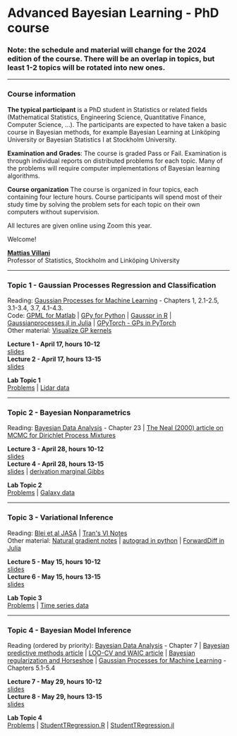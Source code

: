 # Advanced Bayesian Learning - PhD course

### Note: the schedule and material will change for the 2024 edition of the course. There will be an overlap in topics, but least 1-2 topics will be rotated into new ones.
---

### Course information

**The typical participant** is a PhD student in Statistics or related fields (Mathematical Statistics, Engineering Science, Quantitative Finance, Computer Science, ...). The participants are expected to have taken a basic course in Bayesian methods, for example Bayesian Learning at Linköping University or Bayesian Statistics I at Stockholm University.

**Examination and Grades**: The course is graded Pass or Fail. Examination is through individual reports on distributed problems for each topic. Many of the problems will require computer implementations of Bayesian learning algorithms.

**Course organization**
The course is organized in four topics, each containing four lecture hours. Course participants will spend most of their study time by solving the problem sets for each topic on their own computers without supervision.

All lectures are given online using Zoom this year.

Welcome!

[**Mattias Villani**](https://www.mattiasvillani.com/)  
Professor of Statistics, Stockholm and Linköping University

---


### Topic 1 - Gaussian Processes Regression and Classification

Reading:  [Gaussian Processes for Machine Learning](http://www.gaussianprocess.org/gpml/chapters/RW.pdf) - Chapters 1, 2.1-2.5, 3.1-3.4, 3.7, 4.1-4.3. \
Code: [GPML for Matlab](http://mlg.eng.cam.ac.uk/carl/gpml/) | [GPy for Python](https://sheffieldml.github.io/GPy/) | [Gausspr in R](https://rdrr.io/cran/kernlab/man/gausspr.html) | [Gaussianprocesses.jl in Julia](https://github.com/STOR-i/GaussianProcesses.jl) | [GPyTorch - GPs in PyTorch](https://gpytorch.ai/) \
Other material: [Visualize GP kernels](http://www.it.uu.se/edu/course/homepage/apml/GP/)


**Lecture 1 - April 17, hours 10-12**  
[slides](/Slides/ABL1.pdf)  
**Lecture 2 - April 17, hours 13-15**  
[slides](/Slides/ABL2.pdf)

**Lab Topic 1**  
[Problems](/Labs/Lab1.pdf) | [Lidar data](/Labs/LidarData.dat)


---


### Topic 2 - Bayesian Nonparametrics

Reading: [Bayesian Data Analysis](http://www.stat.columbia.edu/~gelman/book/BDA3.pdf) - Chapter 23 | [The Neal (2000) article on MCMC for Dirichlet Process Mixtures](http://www.stat.columbia.edu/npbayes/papers/neal_sampling.pdf)  


**Lecture 3 - April 28, hours 10-12**  
[slides](/Slides/ABL3.pdf)  
**Lecture 4 - April 28, hours 13-15**  
[slides](/Slides/ABL4.pdf) | [derivation marginal Gibbs](/Notes/MarginalGibbsDerivation.pdf)

**Lab Topic 2**  
[Problems](/Labs/Lab2.pdf) | [Galaxy data](/Labs/GalaxyData.dat)


---


### Topic 3 -  Variational Inference

Reading: [Blei et al JASA](https://amstat.tandfonline.com/doi/abs/10.1080/01621459.2017.1285773#.XraDPXUzaLI) | [Tran's VI Notes](/Material/VBnotesMNT.pdf) \
Other material: [Natural gradient notes](https://wiseodd.github.io/techblog/2018/03/14/natural-gradient/) | [autograd in python](https://github.com/HIPS/autograd) | [ForwardDiff in Julia](https://github.com/JuliaDiff/ForwardDiff.jl)

**Lecture 5 - May 15, hours 10-12**  
[slides](/Slides/ABL5.pdf)  
**Lecture 6 - May 15, hours 13-15**  
[slides](/Slides/ABL6.pdf)

**Lab Topic 3**  
[Problems](/Labs/Lab3.pdf) | [Time series data](/Labs/timeseries.csv)


---


### Topic 4 - Bayesian Model Inference

Reading (ordered by priority): [Bayesian Data Analysis](http://www.stat.columbia.edu/~gelman/book/BDA3.pdf) - Chapter 7
| [Bayesian predictive methods article](https://link.springer.com/article/10.1007/s11222-016-9649-y) | [LOO-CV and WAIC article](https://link.springer.com/article/10.1007/s11222-016-9696-4) | [Bayesian regularization and Horseshoe](https://onlinelibrary-wiley-com.ezp.sub.su.se/doi/full/10.1002/wics.1463) | [Gaussian Processes for Machine Learning](http://www.gaussianprocess.org/gpml/chapters/RW.pdf) - Chapters 5.1-5.4  

**Lecture 7 - May 29, hours 10-12**  
[slides](/Slides/ABL7.pdf)  
**Lecture 8 - May 29, hours 13-15**  
[slides](/Slides/ABL8.pdf)

**Lab Topic 4**  
[Problems](/Labs/Lab4.pdf) | [StudentTRegression.R](/Labs/StudentTRegression.R) | [StudentTRegression.jl](/Labs/StudentTRegression.jl)
